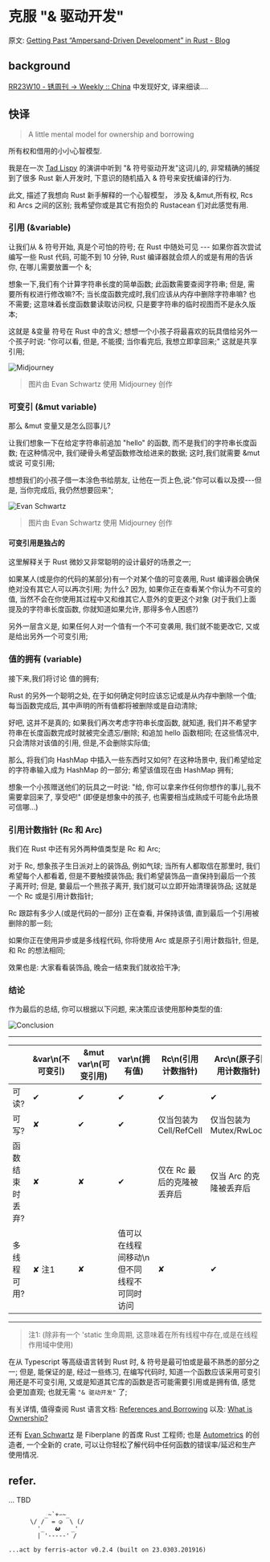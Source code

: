 # 克服 "& 驱动开发"
原文: [Getting Past “Ampersand-Driven Development” in Rust - Blog](https://fiberplane.com/blog/getting-past-ampersand-driven-development-in-rust)

## background

[RR23W10 - 锈周刊 -> Weekly :: China<Rustaceans>](https://weekly.rs.101.so/abt/index.html) 中发现好文,
译来细读....

## 快译
> A little mental model for ownership and borrowing

所有权和借用的小小心智模型.

我是在一次 [Tad Lispy](https://www.youtube.com/watch?v=lsnksAMpUvM)
的演讲中听到 "& 符号驱动开发"这词儿的,
非常精确的捕捉到了很多 Rust 新人开发时,
下意识的随机插入 & 符号来安抚编译的行为.

此文, 描述了我想向 Rust 新手解释的一个心智模型，
涉及 &,&mut,所有权, Rcs 和 Arcs 之间的区别;
我希望你或是其它有抱负的 Rustacean 们对此感觉有用.

### 引用 (&variable)

让我们从 & 符号开始,
真是个可怕的符号;
在 Rust 中随处可见 --- 如果你首次尝试编写一些 Rust 代码,
可能不到 10 分钟,
Rust 编译器就会烦人的或是有用的告诉你,
在哪儿需要放置一个 &;

想象一下,我们有个计算字符串长度的简单函数;
此函数需要查阅字符串;
但是, 需要所有权进行修改嘛?不;
当长度函数完成时,我们应该从内存中删除字符串嘛? 也不需要;
这意味着长度函数嘦读取访问权,
只是要字符串的临时视图而不是永久版本;

这就是 &变量 符号在 Rust 中的含义;
想想一个小孩子将最喜欢的玩具借给另外一个孩子时说:
"你可以看, 但是, 不能摸; 当你看完后, 我想立即拿回来;"
这就是共享引用;

![Midjourney](https://framerusercontent.com/images/5LwiCYhw088dpelWzFCkp9MWSo.png)


> 图片由 Evan Schwartz 使用 Midjourney 创作


### 可变引 (&mut variable)

那么 &mut 变量又是怎么回事儿?

让我们想象一下在给定字符串前追加 "hello" 的函数,
而不是我们的字符串长度函数;
在这种情况中,
我们硬骨头希望函数修改给进来的数据;
这时,我们就需要 &mut 或说 可变引用;

想想我们的小孩子借一本涂色书给朋友,
让他在一页上色,说:"你可以看以及摸---但是,
当你完成后, 我仍然想要回来";


![Evan Schwartz](https://framerusercontent.com/images/0Y2RBZro7ESbqJzViLGIqfvccY.png)

> 图片由 Evan Schwartz 使用 Midjourney 创作


#### 可变引用是独占的

这里解释关于 Rust 微妙又非常聪明的设计最好的场景之一;

如果某人(或是你的代码的某部分)有一个对某个值的可变袭用,
Rust 编译器会确保绝对没有其它人可以再次引用;
为什么?
因为, 如果你正在查看某个你认为不可变的值,
当然不会在你使用其过程中又和维其它人意外的变更这个对象
(对于我们上面提及的字符串长度函数,
你就知道如果允许, 那得多令人困惑?)

另外一层含义是,
如果任何人对一个值有一个不可变袭用,
我们就不能更改它, 又或是给出另外一个可变引用;


### 值的拥有 (variable)

接下来,我们将讨论 值的拥有;

Rust 的另外一个聪明之处,
在于如何确定何时应该忘记或是从内存中删除一个值;
每当函数完成后, 其中声明的所有值都将被删除或是自动清除;

好吧, 这并不是真的;
如果我们再次考虑字符串长度函数,
就知道, 我们并不希望字符串在长度函数完成时就被完全遗忘/删除;
和追加 hello 函数相同;
在这些情况中, 只会清除对该值的引用,
但是,不会删除实际值;

那么, 将我们向 HashMap 中插入一些东西时又如何?
在这种场景中,
我们希望给定的字符串输入成为 HashMap 的一部分;
希望该值现在由 HashMap 拥有;

想象一个小孩赠送他们的玩具之一时说:
"给, 你可以拿来作任何你想作的事儿,我不需要拿回来了,
享受吧!"
(即便是想象中的孩子, 也需要相当成熟成千可能令此场景可信哪...)


### 引用计数指针 (Rc 和 Arc)

我们在 Rust 中还有另外两种值类型是 Rc 和 Arc;

对于 Rc, 想象孩子生日派对上的装饰品,
例如气球;
当所有人都取信在那里时,
我们希望每个人都看着, 但是不要触摸装饰品;
我们希望装饰品一直保持到最后一个孩子离开时;
但是, 嘦最后一个熊孩子离开,
我们就可以立即开始清理装饰品;
这就是一个 Rc 或是引用计数指针;

Rc 跟踪有多少人(或是代码的一部分)
正在查看, 并保持该值, 直到最后一个引用被删除的那一刻;

如果你正在使用异步或是多线程代码,
你将使用 Arc 或是原子引用计数指针,
但是, 和 Rc 的想法相同;

效果也是: 大家看看装饰品,
晚会一结束我们就收拾干净;

### 结论
作为最后的总结,
你可以根据以下问题, 来决策应该使用那种类型的值:

![Conclusion](https://framerusercontent.com/images/mH73ms5JxUOiNWhWMA8UKtAX7Y.jpg)


------


|                 | &var\n(不可变引) | &mut var\n(可变引用) | var\n(拥有值)                              | Rc\n(引用计数指针)         | Arc\n(原子引用计数指针) |
|-----------------|------------------|----------------------|--------------------------------------------|----------------------------|-------------------------|
| 可读?           | ✔︎               | ✔︎                   | ✔︎                                         | ✔︎                         | ✔︎                      |
| 可写?           | ✘                | ✔︎                   | ✔︎                                         | 仅当包装为 Cell/RefCell    | 仅当包装为 Mutex/RwLock |
| 函数结束时丢弃? | ✘                | ✘                    | ✔︎                                         | 仅在 Rc 最后的克隆被丢弃后 | 仅当 Arc 的克隆被丢弃后 |
| 多线程可用?     | ✘ 注1            | ✘                    | 值可以在线程间移动\n但不同线程不可同时访问 | ✘                          | ✔︎                      |



------


> 注1: (除非有一个 'static 生命周期, 这意味着在所有线程中存在,或是在线程作用域中使用)


在从 Typescript 等高级语言转到 Rust 时,
& 符号是最可怕或是最不熟悉的部分之一;
但是, 能保证的是, 经过一些练习, 在编写代码时,
知道一个函数应该采用可变引用还是不可变引用,
又或是知道其它库的函数是否可能需要引用或是拥有值,
感觉会更加直观;
也就无需 `"& 驱动开发"` 了;

有关详情, 值得查阅 Rust 语言文档:
[References and Borrowing](https://doc.rust-lang.org/book/ch04-02-references-and-borrowing.html)
以及:
 [What is Ownership?](https://doc.rust-lang.org/book/ch04-01-what-is-ownership.html)
 
还有 [Evan Schwartz](https://github.com/emschwartz)
是 Fiberplane 的首席 Rust 工程师;
也是 [Autometrics](https://github.com/autometrics-dev/autometrics-rs)
的创造者,
一个全新的 crate, 
可以让你轻松了解代码中任何函数的错误率/延迟和生产使用情况.

## refer.

... TBD



```
          _~`+∽~_
      \/ /  = ◶  \ (/
        '_   𝟂   _'
        | '-----' /

...act by ferris-actor v0.2.4 (built on 23.0303.201916)
```
